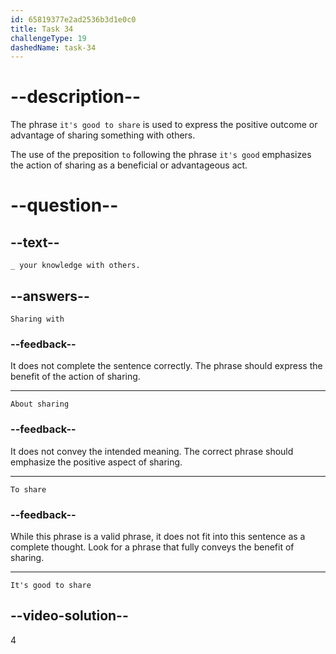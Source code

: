 ```yaml
---
id: 65819377e2ad2536b3d1e0c0
title: Task 34
challengeType: 19
dashedName: task-34
---
```


# --description--

The phrase `it's good to share` is used to express the positive outcome or advantage of sharing something with others. 

The use of the preposition `to` following the phrase `it's good` emphasizes the action of sharing as a beneficial or advantageous act.

# --question--

## --text--

`_ your knowledge with others.`

## --answers--

`Sharing with`

### --feedback--

It does not complete the sentence correctly. The phrase should express the benefit of the action of sharing.

---

`About sharing`

### --feedback--

It does not convey the intended meaning. The correct phrase should emphasize the positive aspect of sharing.

---

`To share`

### --feedback--

While this phrase is a valid phrase, it does not fit into this sentence as a complete thought. Look for a phrase that fully conveys the benefit of sharing.

---

`It's good to share`

## --video-solution--

4
